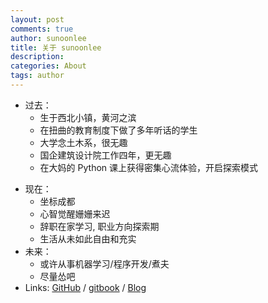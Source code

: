 ```yaml
---
layout: post
comments: true
author: sunoonlee
title: 关于 sunoonlee
description: 
categories: About
tags: author
---
```


* 过去：
  * 生于西北小镇，黄河之滨
  * 在扭曲的教育制度下做了多年听话的学生
  * 大学念土木系，很无趣
  * 国企建筑设计院工作四年，更无趣
  * 在大妈的 Python 课上获得密集心流体验，开启探索模式

<!--more-->

* 现在：
  * 坐标成都
  * 心智觉醒姗姗来迟
  * 辞职在家学习, 职业方向探索期
  * 生活从未如此自由和充实
* 未来：
  * 或许从事机器学习/程序开发/煮夫
  * 尽量怂吧
* Links: [GitHub](http://github.com/sunoonlee) / [gitbook](https://www.gitbook.com/@sunoonlee) / [Blog](https://sunoonlee.github.io)
